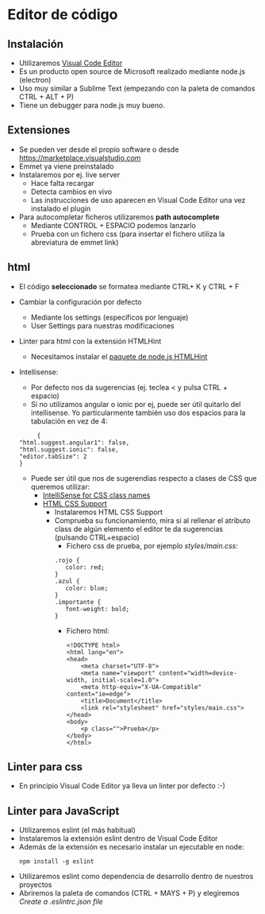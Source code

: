 # Editor de código


## Instalación
* Utilizaremos [Visual Code Editor](https://code.visualstudio.com/)
* Es un producto open source de Microsoft realizado mediante node.js (electron)
* Uso muy similar a Sublime Text (empezando con la paleta de comandos CTRL + ALT + P)
* Tiene un debugger para node.js muy bueno.


## Extensiones
* Se pueden ver desde el propio software o desde https://marketplace.visualstudio.com
* Emmet ya viene preinstalado
* Instalaremos por ej. live server
    - Hace falta recargar
    - Detecta cambios en vivo    
    - Las instrucciones de uso aparecen en Visual Code Editor una vez instalado el plugin
* Para autocompletar ficheros utilizaremos **path autocomplete**
    - Mediante CONTROL + ESPACIO podemos lanzarlo
    - Prueba con un fichero css (para insertar el fichero utiliza la abreviatura de emmet link)


## html
* El código **seleccionado** se formatea mediante CTRL+ K y CTRL + F
* Cambiar la configuración por defecto
    * Mediante los settings (específicos por lenguaje)
    * User Settings para nuestras modificaciones
* Linter para html con la extensión HTMLHint
    * Necesitamos instalar el [paquete de node.js HTMLHint](https://www.npmjs.com/package/htmlhint)
* Intellisense:
     - Por defecto nos da sugerencias (ej. teclea < y pulsa CTRL + espacio)
     - Si no utilizamos angular o ionic por ej, puede ser útil quitarlo del intellisense. Yo particularmente también uso dos espacios para la tabulación en vez de 4:

    ```
         {
    "html.suggest.angular1": false,
    "html.suggest.ionic": false,
    "editor.tabSize": 2
    }
    ```
     
     - Puede ser útil que nos de sugerendias respecto a clases de CSS que queremos utilizar:
         - [IntelliSense for CSS class names](https://marketplace.visualstudio.com/items?itemName=Zignd.html-css-class-completion)
         - [HTML CSS Support](https://marketplace.visualstudio.com/items?itemName=ecmel.vscode-html-css)
             - Instalaremos HTML CSS Support
             - Comprueba su funcionamiento, mira si al rellenar el atributo class de algún elemento el editor te da sugerencias (pulsando CTRL+espacio)
                 - Fichero css de prueba, por ejemplo *styles/main.css*:
                 ```
                 .rojo {
                    color: red;
                }
                .azul {
                    color: blue;
                }
                .importante {
                    font-weight: bold;
                }
                ```
                - Fichero html:
                
                    ```
                    <!DOCTYPE html>
                    <html lang="en">
                    <head>
                        <meta charset="UTF-8">
                        <meta name="viewport" content="width=device-width, initial-scale=1.0">
                        <meta http-equiv="X-UA-Compatible" content="ie=edge">
                        <title>Document</title>
                        <link rel="stylesheet" href="styles/main.css">
                    </head>
                    <body>
                        <p class="">Prueba</p>
                    </body>
                    </html>
                    ```
                
         
## Linter para css
- En principio Visual Code Editor ya lleva un linter por defecto :-)

## Linter para JavaScript
- Utilizaremos eslint (el más habitual)
- Instalaremos la extensión eslint dentro de Visual Code Editor
- Además de la extensión es necesario instalar un ejecutable en node:
    ```
    npm install -g eslint
    ```
- Utilizaremos eslint como dependencia de desarrollo dentro de nuestros proyectos
- Abriremos la paleta de comandos (CTRL + MAYS + P) y elegiremos *Create a .eslintrc.json file*













